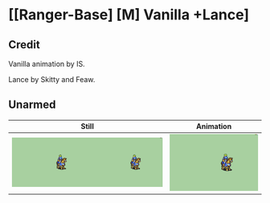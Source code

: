 # [\[Ranger-Base\] \[M\] Vanilla +Lance]

## Credit

Vanilla animation by IS.

Lance by Skitty and Feaw.

## Unarmed

| Still | Animation |
| :---: | :-------: |
| ![Unarmed still](./Unarmed_000.png) | ![Unarmed animation](./Unarmed.gif) |
